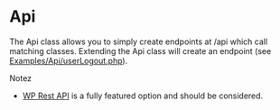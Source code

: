 # Api

The Api class allows you to simply create endpoints at /api which call matching classes. Extending the Api class will create an endpoint (see [Examples/Api/userLogout.php](../Examples/Api/userLogout.php)).

Notez

- [WP Rest API](http://v2.wp-api.org/extending/adding/) is a fully featured option and should be considered.